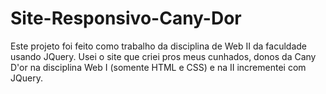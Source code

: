 # Site-Responsivo-Cany-Dor
Este projeto foi feito como trabalho da disciplina de Web II da faculdade usando JQuery. Usei o site que criei pros meus cunhados, donos da Cany D'or na disciplina Web I (somente HTML e CSS) e na II incrementei com JQuery.
